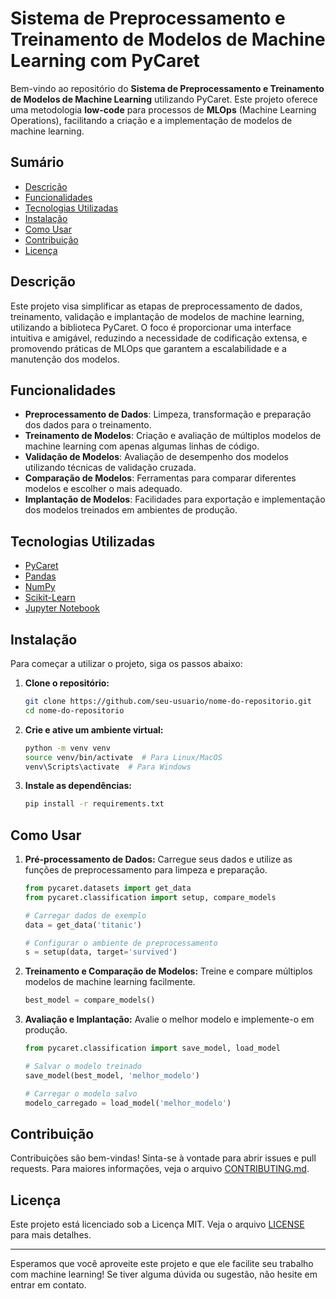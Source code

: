 # Sistema de Preprocessamento e Treinamento de Modelos de Machine Learning com PyCaret

Bem-vindo ao repositório do **Sistema de Preprocessamento e Treinamento de Modelos de Machine Learning** utilizando PyCaret. Este projeto oferece uma metodologia **low-code** para processos de **MLOps** (Machine Learning Operations), facilitando a criação e a implementação de modelos de machine learning.

## Sumário

- [Descrição](#descrição)
- [Funcionalidades](#funcionalidades)
- [Tecnologias Utilizadas](#tecnologias-utilizadas)
- [Instalação](#instalação)
- [Como Usar](#como-usar)
- [Contribuição](#contribuição)
- [Licença](#licença)

## Descrição

Este projeto visa simplificar as etapas de preprocessamento de dados, treinamento, validação e implantação de modelos de machine learning, utilizando a biblioteca PyCaret. O foco é proporcionar uma interface intuitiva e amigável, reduzindo a necessidade de codificação extensa, e promovendo práticas de MLOps que garantem a escalabilidade e a manutenção dos modelos.

## Funcionalidades

- **Preprocessamento de Dados**: Limpeza, transformação e preparação dos dados para o treinamento.
- **Treinamento de Modelos**: Criação e avaliação de múltiplos modelos de machine learning com apenas algumas linhas de código.
- **Validação de Modelos**: Avaliação de desempenho dos modelos utilizando técnicas de validação cruzada.
- **Comparação de Modelos**: Ferramentas para comparar diferentes modelos e escolher o mais adequado.
- **Implantação de Modelos**: Facilidades para exportação e implementação dos modelos treinados em ambientes de produção.

## Tecnologias Utilizadas

- [PyCaret](https://pycaret.org/)
- [Pandas](https://pandas.pydata.org/)
- [NumPy](https://numpy.org/)
- [Scikit-Learn](https://scikit-learn.org/)
- [Jupyter Notebook](https://jupyter.org/)

## Instalação

Para começar a utilizar o projeto, siga os passos abaixo:

1. **Clone o repositório:**

   ```bash
   git clone https://github.com/seu-usuario/nome-do-repositorio.git
   cd nome-do-repositorio
   ```

2. **Crie e ative um ambiente virtual:**

   ```bash
   python -m venv venv
   source venv/bin/activate  # Para Linux/MacOS
   venv\Scripts\activate  # Para Windows
   ```

3. **Instale as dependências:**

   ```bash
   pip install -r requirements.txt
   ```

## Como Usar

1. **Pré-processamento de Dados:**
   Carregue seus dados e utilize as funções de preprocessamento para limpeza e preparação.

   ```python
   from pycaret.datasets import get_data
   from pycaret.classification import setup, compare_models

   # Carregar dados de exemplo
   data = get_data('titanic')

   # Configurar o ambiente de preprocessamento
   s = setup(data, target='survived')
   ```

2. **Treinamento e Comparação de Modelos:**
   Treine e compare múltiplos modelos de machine learning facilmente.

   ```python
   best_model = compare_models()
   ```

3. **Avaliação e Implantação:**
   Avalie o melhor modelo e implemente-o em produção.

   ```python
   from pycaret.classification import save_model, load_model

   # Salvar o modelo treinado
   save_model(best_model, 'melhor_modelo')

   # Carregar o modelo salvo
   modelo_carregado = load_model('melhor_modelo')
   ```

## Contribuição

Contribuições são bem-vindas! Sinta-se à vontade para abrir issues e pull requests. Para maiores informações, veja o arquivo [CONTRIBUTING.md](CONTRIBUTING.md).

## Licença

Este projeto está licenciado sob a Licença MIT. Veja o arquivo [LICENSE](LICENSE) para mais detalhes.

---

Esperamos que você aproveite este projeto e que ele facilite seu trabalho com machine learning! Se tiver alguma dúvida ou sugestão, não hesite em entrar em contato.
